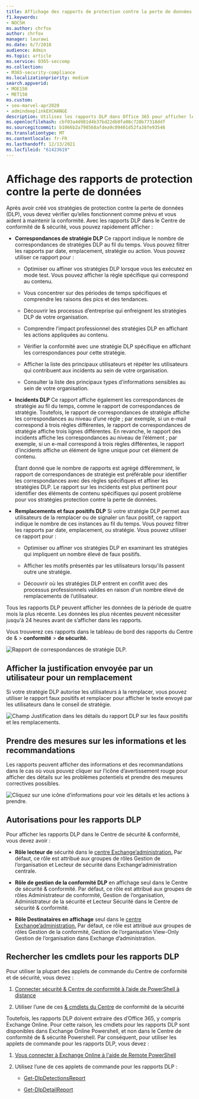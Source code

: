```yaml
---
title: Affichage des rapports de protection contre la perte de données
f1.keywords:
- NOCSH
ms.author: chrfox
author: chrfox
manager: laurawi
ms.date: 6/7/2018
audience: Admin
ms.topic: article
ms.service: O365-seccomp
ms.collection:
- M365-security-compliance
ms.localizationpriority: medium
search.appverid:
- MOE150
- MET150
ms.custom:
- seo-marvel-apr2020
- admindeeplinkEXCHANGE
description: Utilisez les rapports DLP dans Office 365 pour afficher le nombre de correspondances, de remplacements ou de faux positifs de stratégie DLP et voir s’ils sont à la hausse ou à la baisse au fil du temps.
ms.openlocfilehash: cbf03a4d981d4b37bd22db8fa08c728b77318ddf
ms.sourcegitcommit: b1066b2a798568afdea9c09401d52fa38fe93546
ms.translationtype: MT
ms.contentlocale: fr-FR
ms.lasthandoff: 12/13/2021
ms.locfileid: "61423619"
---
```

# <a name="view-the-reports-for-data-loss-prevention"></a>Affichage des rapports de protection contre la perte de données

Après avoir créé vos stratégies de protection contre la perte de données (DLP), vous devez vérifier qu’elles fonctionnent comme prévu et vous aident à maintenir la conformité. Avec les rapports DLP dans le Centre de conformité de &amp; sécurité, vous pouvez rapidement afficher :
  
- **Correspondances de stratégie DLP** Ce rapport indique le nombre de correspondances de stratégies DLP au fil du temps. Vous pouvez filtrer les rapports par date, emplacement, stratégie ou action. Vous pouvez utiliser ce rapport pour : 
    
  - Optimiser ou affiner vos stratégies DLP lorsque vous les exécutez en mode test. Vous pouvez afficher la règle spécifique qui correspond au contenu.
    
  - Vous concentrer sur des périodes de temps spécifiques et comprendre les raisons des pics et des tendances.
    
  - Découvrir les processus d’entreprise qui enfreignent les stratégies DLP de votre organisation.
    
  - Comprendre l’impact professionnel des stratégies DLP en affichant les actions appliquées au contenu.
    
  - Vérifier la conformité avec une stratégie DLP spécifique en affichant les correspondances pour cette stratégie.
    
  - Afficher la liste des principaux utilisateurs et répéter les utilisateurs qui contribuent aux incidents au sein de votre organisation.
    
  - Consulter la liste des principaux types d’informations sensibles au sein de votre organisation.
    
- **Incidents DLP** Ce rapport affiche également les correspondances de stratégie au fil du temps, comme le rapport de correspondances de stratégie. Toutefois, le rapport de correspondances de stratégie affiche les correspondances au niveau d’une règle ; par exemple, si un e-mail correspond à trois règles différentes, le rapport de correspondances de stratégie affiche trois lignes différentes. En revanche, le rapport des incidents affiche les correspondances au niveau de l’élément ; par exemple, si un e-mail correspond à trois règles différentes, le rapport d’incidents affiche un élément de ligne unique pour cet élément de contenu. 
    
  Étant donné que le nombre de rapports est agrégé différemment, le rapport de correspondances de stratégie est préférable pour identifier les correspondances avec des règles spécifiques et affiner les stratégies DLP. Le rapport sur les incidents est plus pertinent pour identifier des éléments de contenu spécifiques qui posent problème pour vos stratégies protection contre la perte de données.
    
- **Remplacements et faux positifs DLP** Si votre stratégie DLP permet aux utilisateurs de la remplacer ou de signaler un faux positif, ce rapport indique le nombre de ces instances au fil du temps. Vous pouvez filtrer les rapports par date, emplacement, ou stratégie. Vous pouvez utiliser ce rapport pour : 
    
  - Optimiser ou affiner vos stratégies DLP en examinant les stratégies qui impliquent un nombre élevé de faux positifs.
    
  - Afficher les motifs présentés par les utilisateurs lorsqu'ils passent outre une stratégie.
    
  - Découvrir où les stratégies DLP entrent en conflit avec des processus professionnels valides en raison d'un nombre élevé de remplacements de l’utilisateur.
    
Tous les rapports DLP peuvent afficher les données de la période de quatre mois la plus récente. Les données les plus récentes peuvent nécessiter jusqu'à 24 heures avant de s’afficher dans les rapports.
  
Vous trouverez ces rapports dans le tableau de bord des rapports du Centre de &amp; \> **conformité** \> **de sécurité.**
  
![Rapport de correspondances de stratégie DLP.](../media/117d20c9-d379-403f-ad68-1f5cd6c4e5cf.png)
  
## <a name="view-the-justification-submitted-by-a-user-for-an-override"></a>Afficher la justification envoyée par un utilisateur pour un remplacement

Si votre stratégie DLP autorise les utilisateurs à la remplacer, vous pouvez utiliser le rapport faux positifs et remplacer pour afficher le texte envoyé par les utilisateurs dans le conseil de stratégie.
  
![Champ Justification dans les détails du rapport DLP sur les faux positifs et les remplacements.](../media/e11e3126-026d-4e77-a16d-74a0686d1fa3.png)
  
## <a name="take-action-on-insights-and-recommendations"></a>Prendre des mesures sur les informations et les recommandations

Les rapports peuvent afficher des informations et des recommandations dans le cas où vous pouvez cliquer sur l’icône d’avertissement rouge pour afficher des détails sur les problèmes potentiels et prendre des mesures correctives possibles.
  
![Cliquez sur une icône d’informations pour voir les détails et les actions à prendre.](../media/51782036-7299-4960-8175-75c2b1637159.png)
  
## <a name="permissions-for-dlp-reports"></a>Autorisations pour les rapports DLP

Pour afficher les rapports DLP dans le Centre de sécurité & conformité, vous devez avoir :

- **Rôle lecteur de** sécurité dans le <a href="https://go.microsoft.com/fwlink/p/?linkid=2059104" target="_blank">centre Exchange’administration.</a> Par défaut, ce rôle est attribué aux groupes de rôles Gestion de l’organisation et Lecteur de sécurité dans Exchange’administration centrale.

- **Rôle de gestion de la conformité DLP** en affichage seul dans le Centre de sécurité & conformité. Par défaut, ce rôle est attribué aux groupes de rôles Administrateur de conformité, Gestion de l’organisation, Administrateur de la sécurité et Lecteur Sécurité dans le Centre de sécurité & conformité.

- **Rôle Destinataires en affichage** seul dans le <a href="https://go.microsoft.com/fwlink/p/?linkid=2059104" target="_blank">centre Exchange’administration.</a> Par défaut, ce rôle est attribué aux groupes de rôles Gestion de la conformité, Gestion de l’organisation View-Only Gestion de l’organisation dans Exchange d’administration.

## <a name="find-the-cmdlets-for-the-dlp-reports"></a>Rechercher les cmdlets pour les rapports DLP

Pour utiliser la plupart des applets de commande du Centre de conformité et de sécurité, vous devez :
  
1. [Connecter sécurité &amp; Centre de conformité à l’aide de PowerShell à distance](/powershell/exchange/connect-to-scc-powershell)
    
2. Utiliser l’une de ces [ &amp; cmdlets du Centre](/powershell/exchange/exchange-online-powershell) de conformité de la sécurité
    
Toutefois, les rapports DLP doivent extraire des d’Office 365, y compris Exchange Online. Pour cette raison, les cmdlets pour les rapports DLP sont disponibles dans Exchange Online Powershell, et non dans le Centre de conformité de &amp; sécurité Powershell. Par conséquent, pour utiliser les applets de commande pour les rapports DLP, vous devez :
  
1. [Vous connecter à Exchange Online à l'aide de Remote PowerShell](/powershell/exchange/connect-to-exchange-online-powershell)
    
2. Utilisez l’une de ces applets de commande pour les rapports DLP :
    
      - [Get-DlpDetectionsReport](/powershell/module/exchange/get-dlpdetectionsreport)
    
      - [Get-DlpDetailReport](/powershell/module/exchange/get-dlpdetailreport)
